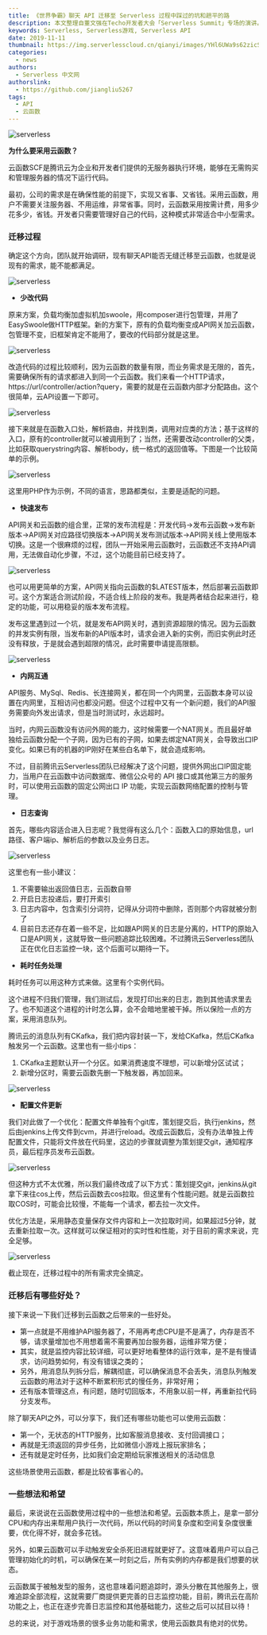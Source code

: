 ```yaml
---
title: 《世界争霸》聊天 API 迁移至 Serverless 过程中踩过的坑和趟平的路
description: 本文整理自董文强在Techo开发者大会「Serverless Summit」专场的演讲。
keywords: Serverless, Serverless游戏, Serverless API
date: 2019-11-11
thumbnail: https://img.serverlesscloud.cn/qianyi/images/YHl6UWa9s62zicSFHQTm5RAchm5pOdynuj5PhOKpDQ5x70nXbiaR2JImuNRcZmKALEhOAXyxXUIiaQwUWaDoxN3Rg.jpg
categories: 
  - news
authors: 
  - Serverless 中文网
authorslink: 
  - https://github.com/jiangliu5267
tags:
  - API
  - 云函数
---
```


![serverless](https://img.serverlesscloud.cn/qianyi/images/YHl6UWa9s62zicSFHQTm5RAchm5pOdynuj5PhOKpDQ5x70nXbiaR2JImuNRcZmKALEhOAXyxXUIiaQwUWaDoxN3Rg.jpg)

**为什么要采用云函数？**

云函数SCF是腾讯云为企业和开发者们提供的无服务器执行环境，能够在无需购买和管理服务器的情况下运行代码。

最初，公司的需求是在确保性能的前提下，实现又省事、又省钱。采用云函数，用户不需要关注服务器、不用运维，非常省事。同时，云函数采用按需计费，用多少花多少，省钱。开发者只需要管理好自己的代码，这种模式非常适合中小型需求。

### **迁移过程**

确定这个方向，团队就开始调研，现有聊天API能否无缝迁移至云函数，也就是说现有的需求，能不能都满足。

![serverless](https://img.serverlesscloud.cn/qianyi/images/YHl6UWa9s62zicSFHQTm5RAchm5pOdynukmAoERLcEkHCSx81AePlen7djIpd3aP9F2NJZfGFceSR8gKpia2icyGg.jpg)

- **少改代码**

原来方案，负载均衡加虚拟机加swoole，用composer进行包管理，并用了EasySwoole做HTTP框架。新的方案下，原有的负载均衡变成API网关加云函数，包管理不变，旧框架肯定不能用了，要改的代码部分就是这里。

![serverless](https://img.serverlesscloud.cn/qianyi/images/YHl6UWa9s62zicSFHQTm5RAchm5pOdynuFiaVLhqomxxcXHXmVn9s2Y8FOhL3NFKeicMCOZhZdcScxLGWztl315mw.jpg)

改造代码的过程比较顺利，因为云函数的数量有限，而业务需求是无限的，首先，需要确保所有的请求都进入到同一个云函数。我们来看一个HTTP请求，https://url/controller/action?query，需要的就是在云函数内部才分配路由。这个很简单，云API设置一下即可。

![serverless](https://img.serverlesscloud.cn/qianyi/images/YHl6UWa9s62zicSFHQTm5RAchm5pOdynu1XwusGQpJWYwvAjNtsmDgez1Gk8g0icTibjq55zQG00qZrC8gW86I2vw.jpg)

接下来就是在函数入口处，解析路由，并找到类，调用对应类的方法；基于这样的入口，原有的controller就可以被调用到了；当然，还需要改动controller的父类，比如获取querystring内容、解析body，统一格式的返回值等。下图是一个比较简单的示例。

![serverless](https://img.serverlesscloud.cn/qianyi/images/YHl6UWa9s62zicSFHQTm5RAchm5pOdynujaNo4LwTA84HD33alCOAFmTFD7cNXMuqtZNf5F0kaNHhV9ibic1HqWzw.jpg)

这里用PHP作为示例，不同的语言，思路都类似，主要是适配的问题。

- **快速发布**

API网关和云函数的组合里，正常的发布流程是：开发代码->发布云函数->发布新版本->API网关对应路径切换版本->API网关发布测试版本->API网关线上使用版本切换。这是一个很麻烦的过程，团队一开始采用云函数时，云函数还不支持API调用，无法做自动化步骤，不过，这个功能目前已经支持了。

![serverless](https://img.serverlesscloud.cn/qianyi/images/YHl6UWa9s62zicSFHQTm5RAchm5pOdynuxnPaRz8QTb9sz73g5tEuLSYraqd91pwyMibJWMjgDnic4AaoPQiaJv2yQ.jpg)

也可以用更简单的方案，API网关指向云函数的$LATEST版本，然后部署云函数即可。这个方案适合测试阶段，不适合线上阶段的发布。我是两者结合起来进行，稳定的功能，可以用稳妥的版本发布流程。

发布这里遇到过一个坑，就是发布API网关时，遇到资源超限的情况。因为云函数的并发实例有限，当发布新的API版本时，请求会进入新的实例，而旧实例此时还没有释放，于是就会遇到超限的情况，此时需要申请提高限额。

![serverless](https://img.serverlesscloud.cn/qianyi/images/YHl6UWa9s62zicSFHQTm5RAchm5pOdynutef0PibJHKGktFpejXRXv1Fw8CAVwWXdOUStRL4TiaibVpdzQpd6B6ibwA.jpg)

- **内网互通**

API服务、MySql、Redis、长连接网关，都在同一个内网里，云函数本身可以设置在内网里，互相访问也都没问题。但这个过程中又有一个新问题，我们的API服务需要向外发出请求，但是当时测试时，永远超时。

当时，内网云函数没有访问外网的能力，这时候需要一个NAT网关。而且最好单独给云函数分配一个子网，因为已有的子网，如果去绑定NAT网关，会导致出口IP变化。如果已有的机器的IP刚好在某些白名单下，就会造成影响。

不过，目前腾讯云Serverless团队已经解决了这个问题，提供外网出口IP固定能力，当用户在云函数中访问数据库、微信公众号的 API 接口或其他第三方的服务时，可以使用云函数的固定公网出口 IP 功能，实现云函数网络配置的控制与管理。

- **日志查询**

首先，哪些内容适合进入日志呢？我觉得有这么几个：函数入口的原始信息，url路径、客户端ip、解析后的参数以及业务日志。


![serverless](https://img.serverlesscloud.cn/qianyi/images/YHl6UWa9s62zicSFHQTm5RAchm5pOdynu3hocLH9oTdK7lAyRM74Xge4jPlyVv1Lkwc1DfH6XK4fll7otAfBhnA.jpg)

这里也有一些小建议：

1. 不需要输出返回值日志，云函数自带
2. 开启日志投递后，要打开索引
3. 日志内容中，包含索引分词符，记得从分词符中删除，否则那个内容就被分割了
4. 目前日志还存在着一些不足，比如跟API网关的日志是分离的，HTTP的原始入口是API网关，这就导致一些问题追踪比较困难。不过腾讯云Serverless团队正在优化日志监控一块，这个后面可以期待一下。
- **耗时任务处理**

耗时任务可以用这种方式来做。这里有个实例代码。

 这个进程不归我们管理，我们测试后，发现打印出来的日志，跑到其他请求里去了。也不知道这个进程的计时怎么算，会不会暗地里被干掉。所以保险一点的方案，采用消息队列。

腾讯云的消息队列有CKafka，我们把内容封装一下，发给CKafka，然后CKafka触发另一个云函数。这里也有一些小tips：

1. CKafka主题默认开一个分区。如果消费速度不理想，可以新增分区试试；
2. 新增分区时，需要云函数先删一下触发器，再加回来。

![serverless](https://img.serverlesscloud.cn/qianyi/images/YHl6UWa9s62zicSFHQTm5RAchm5pOdynuMHCP7lmN7uy9Hibbia9qZncgWqa9u4IuoNF9nrcgPMhRCEpbWSHkvxrQ.jpg)

- **配置文件更新**

我们对此做了一个优化：配置文件单独有个git库，策划提交后，执行jenkins，然后由jenkins上传文件到cvm，并进行reload。改成云函数后，没有办法单独上传配置文件，只能将文件放在代码里，这边的步骤就调整为策划提交git，通知程序员，最后程序员发布云函数。

![serverless](https://img.serverlesscloud.cn/qianyi/images/YHl6UWa9s62zicSFHQTm5RAchm5pOdynuKQlVKCML1HhvibwRDRuvwFAw254PZpY0pmDjV5dVeEKKwOlIyicQML5w.jpg)

但这种方式不太优雅，所以我们最终改成了以下方式：策划提交git，jenkins从git拿下来往cos上传，然后云函数去cos拉取。但这里有个性能问题。就是云函数拉取COS时，可能会比较慢，不能每一个请求，都去拉一次文件。

优化方法是，采用静态变量保存文件内容和上一次拉取时间，如果超过5分钟，就去重新拉取一次。这样就可以保证相对的实时性和性能，对于目前的需求来说，完全足够。

![serverless](https://img.serverlesscloud.cn/qianyi/images/YHl6UWa9s62zicSFHQTm5RAchm5pOdynuku8c5KmthgIJxnvayCHkd87hmBiartbT6uWkuepfsaXDvehggbFsRSA.jpg)

截止现在，迁移过程中的所有需求完全搞定。

### **迁移后有哪些好处？**

接下来说一下我们迁移到云函数之后带来的一些好处。

- 第一点就是不用维护API服务器了，不用再考虑CPU是不是满了，内存是否不够，请求量增加也不用想着需不需要再加台服务器，运维非常方便；
- 其实，就是监控内容比较详细，可以更好地看整体的运行效率，是不是有慢请求，访问趋势如何，有没有错误之类的；
- 另外，用消息队列拆分后，解耦彻底，可以确保消息不会丢失，消息队列触发云函数的用法对于这种不断累积形式的慢任务，非常好用；
- 还有版本管理这点，有问题，随时切回版本，不用象以前一样，再重新拉代码分支发布。

除了聊天API之外，可以分享下，我们还有哪些功能也可以使用云函数：

- 第一个，无状态的HTTP服务，比如客服消息接收、支付回调接口；
- 再就是无须返回的异步任务，比如微信小游戏上报玩家排名；
- 还有就是定时任务，比如我们会定期给玩家推送相关的活动信息

这些场景使用云函数，都是比较省事省心的。

### **一些想法和希望**

最后，来说说在云函数使用过程中的一些想法和希望。云函数本质上，是拿一部分CPU和内存出来帮用户执行一次代码，所以代码的时间复杂度和空间复杂度很重要，优化得不好，就会多花钱。

另外，如果云函数可以手动触发安全杀死旧进程就更好了。这意味着用户可以自己管理初始化的时机，可以确保在某一时刻之后，所有实例的内存都是我们想要的状态。

云函数属于被触发型的服务，这也意味着问题追踪时，源头分散在其他服务上，很难追踪全部流程，这就需要厂商提供更完善的日志监控功能，目前，腾讯云在高阶功能之上，也正在逐步完善日志监控和其他基础能力，这些之后可以拭目以待！

总的来说，对于游戏场景的很多业务功能和需求，使用云函数具有绝对的优势。
